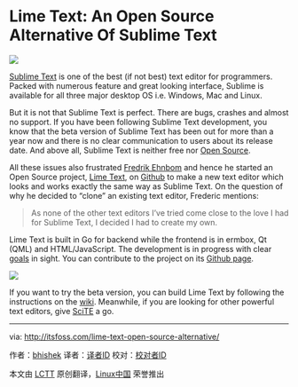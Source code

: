 Lime Text: An Open Source Alternative Of Sublime Text
================================================================================
![](http://itsfoss.itsfoss.netdna-cdn.com/wp-content/uploads/2014/08/Lime_Text_Editor.jpeg)

[Sublime Text][1] is one of the best (if not best) text editor for programmers. Packed with numerous feature and great looking interface, Sublime is available for all three major desktop OS i.e. Windows, Mac and Linux.

But it is not that Sublime Text is perfect. There are bugs, crashes and almost no support. If you have been following Sublime Text development, you know that the beta version of Sublime Text has been out for more than a year now and there is no clear communication to users about its release date. And above all, Sublime Text is neither free nor [Open Source][2].

All these issues also frustrated [Fredrik Ehnbom][3] and hence he started an Open Source project, [Lime Text][4], on [Github][5] to make a new text editor which looks and works exactly the same way as Sublime Text. On the question of why he decided to “clone” an existing text editor, Frederic mentions:

> As none of the other text editors I’ve tried come close to the love I had for Sublime Text, I decided I had to create my own.

Lime Text is built in Go for backend while the frontend is in ermbox, Qt (QML) and HTML/JavaScript. The development is in progress with clear [goals][6] in sight. You can contribute to the project on its [Github page][7].

![](http://itsfoss.itsfoss.netdna-cdn.com/wp-content/uploads/2014/08/LimeTextEditor.jpeg)

If you want to try the beta version, you can build Lime Text by following the instructions on the [wiki][8]. Meanwhile, if you are looking for other powerful text editors, give [SciTE][9] a go.

--------------------------------------------------------------------------------

via: http://itsfoss.com/lime-text-open-source-alternative/

作者：[bhishek][a]
译者：[译者ID](https://github.com/译者ID)
校对：[校对者ID](https://github.com/校对者ID)

本文由 [LCTT](https://github.com/LCTT/TranslateProject) 原创翻译，[Linux中国](http://linux.cn/) 荣誉推出

[a]:http://itsfoss.com/author/Abhishek/
[1]:http://www.sublimetext.com/
[2]:http://itsfoss.com/category/open-source-software/
[3]:https://github.com/quarnster
[4]:http://limetext.org/
[5]:https://github.com/
[6]:https://github.com/limetext/lime/wiki/Goals
[7]:https://github.com/limetext/lime/issues
[8]:https://github.com/limetext/lime/wiki/Building
[9]:http://itsfoss.com/scite-the-notepad-for-linux/